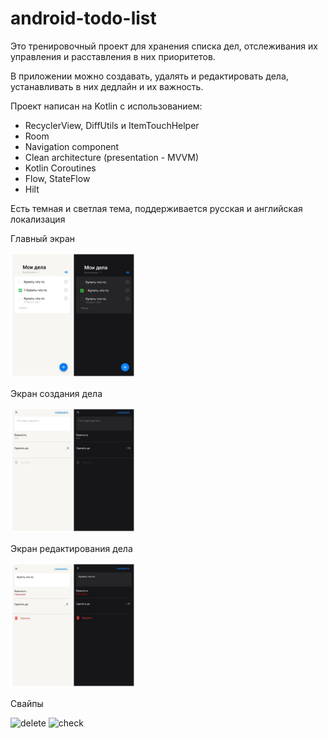# android-todo-list

Это тренировочный проект для хранения списка дел, отслеживания их управления и расставления в них приоритетов.

В приложении можно создавать, удалять и редактировать дела, устанавливать в них дедлайн и их важность.

Проект написан на Kotlin с использованием:
* RecyclerView, DiffUtils и ItemTouchHelper
* Room
* Navigation component
* Clean architecture (presentation - MVVM)
* Kotlin Coroutines
* Flow, StateFlow
* Hilt

Есть темная и светлая тема, поддерживается русская и английская локализация

Главный экран

<img src="/assets/list.jpg" alt="list" width="200"/>

Экран создания дела

<img src="/assets/create.jpg" alt="create" width="200"/>

Экран редактирования дела

<img src="/assets/edit.jpg" alt="edit" width="200"/>

Свайпы

<img src="/assets/delete.png" alt="delete" width="200"/>
<img src="/assets/check.png" alt="check" width="200"/>

